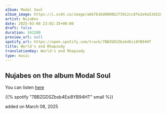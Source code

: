 ```yaml
---
album: Modal Soul
album_image: https://i.scdn.co/image/ab67616d0000b273912cc8fe2e9a53d328757a41
artist: Nujabes
date: 2025-03-08 23:02:35+00:00
draft: false
duration: 341200
preview_url: null
spotify_url: https://open.spotify.com/track/7BBZGDSZbsb4Esi8YB94HT
title: World's end Rhapsody
translationKey: World's end Rhapsody
type: music
---
```


## Nujabes on the album Modal Soul

You can listen [here](https://open.spotify.com/track/7BBZGDSZbsb4Esi8YB94HT)

{{% spotify "7BBZGDSZbsb4Esi8YB94HT" small %}}

added on March 08, 2025